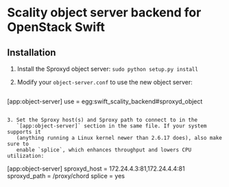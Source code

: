 Scality object server backend for OpenStack Swift
==============================================

Installation
------------

1. Install the Sproxyd object server:
   ``sudo python setup.py install``

2. Modify your `object-server.conf` to use the new object server:
   ```
[app:object-server]
use = egg:swift_scality_backend#sproxyd_object
```

3. Set the Sproxy host(s) and Sproxy path to connect to in the
   `[app:object-server]` section in the same file. If your system supports it
   (anything running a Linux kernel newer than 2.6.17 does), also make sure to
   enable `splice`, which enhances throughput and lowers CPU utilization:
   ```
[app:object-server]
sproxyd_host = 172.24.4.3:81,172.24.4.4:81
sproxyd_path = /proxy/chord
splice = yes
```
